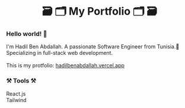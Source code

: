 <h1 align="center">🗃 🗂 My Portfolio 🗂 🗃</h1> 
<h3>Hello world! 👋</h3>
<div>I'm Hadil Ben Abdallah. A passionate Software Engineer from Tunisia.📍 Specializing in full-stack web development.</div>
<br>
<div>This is my protfolio: <a href="https://hadilbenabdallah.vercel.app/">hadilbenabdallah.vercel.app<a/></div>

<h3>⚒ Tools ⚒</h3>
<div>React.js</div>
<div>Tailwind</div>
